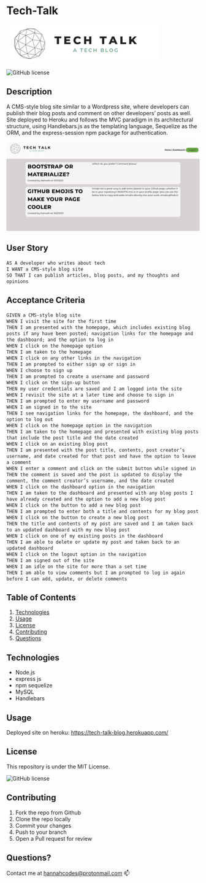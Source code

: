 # Tech-Talk

![Logo](/public/images/logo.png)

![GitHub license](https://img.shields.io/badge/license-MIT-blue.svg)

## Description

A CMS-style blog site similar to a Wordpress site, where developers can publish their blog posts and comment on other developers’ posts as well. Site deployed to Heroku and follows the MVC paradigm in its architectural structure, using Handlebars.js as the templating language, Sequelize as the ORM, and the express-session npm package for authentication.

![Screenshot](/public/images/Screenshot.png)

## User Story
 
```
AS A developer who writes about tech
I WANT a CMS-style blog site
SO THAT I can publish articles, blog posts, and my thoughts and opinions

```

## Acceptance Criteria 

```
GIVEN a CMS-style blog site
WHEN I visit the site for the first time
THEN I am presented with the homepage, which includes existing blog posts if any have been posted; navigation links for the homepage and the dashboard; and the option to log in
WHEN I click on the homepage option
THEN I am taken to the homepage
WHEN I click on any other links in the navigation
THEN I am prompted to either sign up or sign in
WHEN I choose to sign up
THEN I am prompted to create a username and password
WHEN I click on the sign-up button
THEN my user credentials are saved and I am logged into the site
WHEN I revisit the site at a later time and choose to sign in
THEN I am prompted to enter my username and password
WHEN I am signed in to the site
THEN I see navigation links for the homepage, the dashboard, and the option to log out
WHEN I click on the homepage option in the navigation
THEN I am taken to the homepage and presented with existing blog posts that include the post title and the date created
WHEN I click on an existing blog post
THEN I am presented with the post title, contents, post creator’s username, and date created for that post and have the option to leave a comment
WHEN I enter a comment and click on the submit button while signed in
THEN the comment is saved and the post is updated to display the comment, the comment creator’s username, and the date created
WHEN I click on the dashboard option in the navigation
THEN I am taken to the dashboard and presented with any blog posts I have already created and the option to add a new blog post
WHEN I click on the button to add a new blog post
THEN I am prompted to enter both a title and contents for my blog post
WHEN I click on the button to create a new blog post
THEN the title and contents of my post are saved and I am taken back to an updated dashboard with my new blog post
WHEN I click on one of my existing posts in the dashboard
THEN I am able to delete or update my post and taken back to an updated dashboard
WHEN I click on the logout option in the navigation
THEN I am signed out of the site
WHEN I am idle on the site for more than a set time
THEN I am able to view comments but I am prompted to log in again before I can add, update, or delete comments

```

## Table of Contents
1. [Technologies](##Technologies)
2. [Usage](##Usage)
3. [License](##License)
4. [Contributing](##Contributing)
5. [Questions](##Questions)


## Technologies

* Node.js
* express js
* npm sequelize
* MySQL
* Handlebars

## Usage

Deployed site on heroku: https://tech-talk-blog.herokuapp.com/


## License

This repository is under the MIT License.

![GitHub license](https://img.shields.io/badge/license-MIT-blue.svg)

## Contributing

1. Fork the repo from Github
2. Clone the repo locally
3. Commit your changes
4. Push to your branch
5. Open a Pull request for review

## Questions?

Contact me at hannahcodes@protonmail.com 📫

